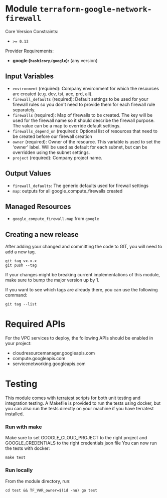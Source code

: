 
# Module `terraform-google-network-firewall`

Core Version Constraints:
* `>= 0.13`

Provider Requirements:
* **google (`hashicorp/google`):** (any version)

## Input Variables
* `environment` (required): Company environment for which the resources are created (e.g. dev, tst, acc, prd, all).
* `firewall_defaults` (required): Default settings to be used for your firewall rules so you don't need to provide them for each firewall rule separately.
* `firewalls` (required): Map of firewalls to be created. The key will be used for the firewall name so it should describe the firewall purpose. The value can be a map to override default settings.
* `firewalls_depend_on` (required): Optional list of resources that need to be created before our firewall creation
* `owner` (required): Owner of the resource. This variable is used to set the 'owner' label. Will be used as default for each subnet, but can be overridden using the subnet settings.
* `project` (required): Company project name.

## Output Values
* `firewall_defaults`: The generic defaults used for firewall settings
* `map`: outputs for all google_compute_firewalls created

## Managed Resources
* `google_compute_firewall.map` from `google`

## Creating a new release
After adding your changed and committing the code to GIT, you will need to add a new tag.
```
git tag vx.x.x
git push --tag
```
If your changes might be breaking current implementations of this module, make sure to bump the major version up by 1.

If you want to see which tags are already there, you can use the following command:
```
git tag --list
```
Required APIs
=============
For the VPC services to deploy, the following APIs should be enabled in your project:
 * cloudresourcemanager.googleapis.com
 * compute.googleapis.com
 * servicenetworking.googleapis.com

Testing
=======
This module comes with [terratest](https://github.com/gruntwork-io/terratest) scripts for both unit testing and integration testing.
A Makefile is provided to run the tests using docker, but you can also run the tests directly on your machine if you have terratest installed.

### Run with make
Make sure to set GOOGLE_CLOUD_PROJECT to the right project and GOOGLE_CREDENTIALS to the right credentials json file
You can now run the tests with docker:
```
make test
```

### Run locally
From the module directory, run:
```
cd test && TF_VAR_owner=$(id -nu) go test
```
